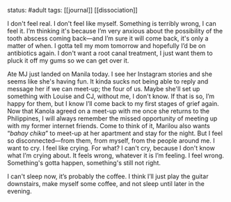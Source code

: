 status: #adult 
tags: [[journal]] [[dissociation]] 

I don't feel real. I don't feel like myself. Something is terribly wrong, I can feel it. I’m thinking it's because I’m very anxious about the possibility of the tooth abscess coming back—and I’m sure it will come back, it's only a matter of when. I gotta tell my mom tomorrow and hopefully I’d be on antibiotics again. I don't want a root canal treatment, I just want them to pluck it off my gums so we can get over it. 

Ate MJ just landed on Manila today. I see her Instagram stories and she seems like she's having fun. It kinda sucks not being able to reply and message her if we can meet-up; the four of us. Maybe she'll set up something with Louise and CJ, without me, I don't know. If that is so, I’m happy for them, but I know I’ll come back to my first stages of grief again. Now that Kanola agreed on a meet-up with me once she returns to the Philippines, I will always remember the missed opportunity of meeting up with my former internet friends. Come to think of it, Marilou also wants “*bahay chika*” to meet-up at her apartment and stay for the night. But I feel so disconnected—from them, from myself, from the people around me. I want to cry. I feel like crying. For what? I can't cry, because I don't know what I’m crying about. It feels wrong, whatever it is I’m feeling. I feel wrong. Something's gotta happen, something's still not right. 
  
I can't sleep now, it’s probably the coffee. I think I’ll just play the guitar downstairs, make myself some coffee, and not sleep until later in the evening.